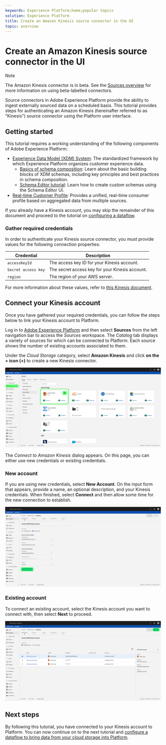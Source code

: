 ```yaml
---
keywords: Experience Platform;home;popular topics
solution: Experience Platform
title: Create an Amazon Kinesis source connector in the UI
topic: overview
---
```


# Create an Amazon Kinesis source connector in the UI

>[!NOTE]
>The Amazon Kinesis connector is in beta. See the [Sources overview](../../../../home.md#terms-and-conditions) for more information on using beta-labelled connectors.

Source connectors in Adobe Experience Platform provide the ability to ingest externally sourced data on a scheduled basis. This tutorial provides steps for authenticating an Amazon Kinesis (hereinafter referred to as "Kinesis") source connector using the Platform user interface.

## Getting started

This tutorial requires a working understanding of the following components of Adobe Experience Platform:

-   [Experience Data Model (XDM) System](../../../../../xdm/home.md): The standardized framework by which Experience Platform organizes customer experience data.
    -   [Basics of schema composition](../../../../../xdm/schema/composition.md): Learn about the basic building blocks of XDM schemas, including key principles and best practices in schema composition.
    -   [Schema Editor tutorial](../../../../../xdm/tutorials/create-schema-ui.md): Learn how to create custom schemas using the Schema Editor UI.
-   [Real-time Customer Profile](../../../../../profile/home.md): Provides a unified, real-time consumer profile based on aggregated data from multiple sources.

If you already have a Kinesis account, you may skip the remainder of this document and proceed to the tutorial on [configuring a dataflow](../../dataflow/streaming/cloud-storage.md).

### Gather required credentials

In order to authenticate your Kinesis source connector, you must provide values for the following connection properties:

| Credential | Description |
| ---------- | ----------- |
| `accessKeyId` | The access key ID for your Kinesis account. |
| `Secret access key` | The secret access key for your Kinesis account. |
| `region` | The region of your AWS server. |

For more information about these values, refer to [this Kinesis document](https://docs.aws.amazon.com/streams/latest/dev/getting-started.html).

## Connect your Kinesis account

Once you have gathered your required credentials, you can follow the steps below to link your Kinesis account to Platform.

Log in to [Adobe Experience Platform](https://platform.adobe.com) and then select **Sources** from the left navigation bar to access the *Sources* workspace. The *Catalog* tab displays a variety of sources for which can be connected to Platform. Each source shows the number of existing accounts associated to them.

Under the *Cloud Storage* category, select **Amazon Kinesis** and click **on the + icon (+)** to create a new Kinesis connector.

![](../../../../images/tutorials/create/kinesis/catalog.png)

The *Connect to Amazon Kinesis* dialog appears. On this page, you can either use new credentials or existing credentials. 

### New account

If you are using new credentials, select **New Account**. On the input form that appears, provide a name, an optional description, and your Kinesis credentials. When finished, select **Connect** and then allow some time for the new connection to establish.

![](../../../../images/tutorials/create/kinesis/new.png)

### Existing account

To connect an existing account, select the Kinesis account you want to connect with, then select **Next** to proceed.

![](../../../../images/tutorials/create/kinesis/existing.png)

## Next steps

By following this tutorial, you have connected to your Kinesis account to Platform. You can now continue on to the next tutorial and [configure a dataflow to bring data from your cloud storage into Platform](../../dataflow/streaming/cloud-storage.md).